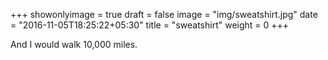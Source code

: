 +++
showonlyimage = true
draft = false
image = "img/sweatshirt.jpg"
date = "2016-11-05T18:25:22+05:30"
title = "sweatshirt"
weight = 0
+++

And I would walk 10,000 miles.

